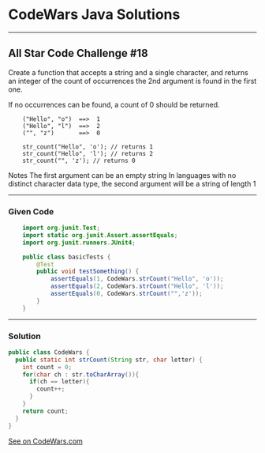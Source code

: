 # CodeWars Java Solutions

---

## All Star Code Challenge #18

Create a function that accepts a string and a single character, and returns an integer of the count of occurrences the 2nd argument is found in the first one.

If no occurrences can be found, a count of 0 should be returned.

```
    ("Hello", "o")  ==>  1
    ("Hello", "l")  ==>  2
    ("", "z")       ==>  0
```

```
    str_count("Hello", 'o'); // returns 1
    str_count("Hello", 'l'); // returns 2
    str_count("", 'z'); // returns 0
```

Notes
The first argument can be an empty string
In languages with no distinct character data type, the second argument will be a string of length 1

---

### Given Code

```Java
    import org.junit.Test;
    import static org.junit.Assert.assertEquals;
    import org.junit.runners.JUnit4;

    public class basicTests {
        @Test
        public void testSomething() {
            assertEquals(1, CodeWars.strCount("Hello", 'o'));
            assertEquals(2, CodeWars.strCount("Hello", 'l'));
            assertEquals(0, CodeWars.strCount("",'z'));
        }
    }

```

---

### Solution

```Java
public class CodeWars {
  public static int strCount(String str, char letter) {
    int count = 0;
    for(char ch : str.toCharArray()){
      if(ch == letter){
        count++;
      }
    }
    return count;
  }
}
```

[See on CodeWars.com](https://www.codewars.com/kata/5865918c6b569962950002a1/train/java)